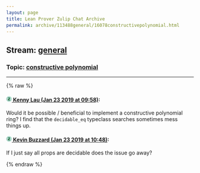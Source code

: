 ```yaml
---
layout: page
title: Lean Prover Zulip Chat Archive 
permalink: archive/113488general/16078constructivepolynomial.html
---
```


## Stream: [general](index.html)
### Topic: [constructive polynomial](16078constructivepolynomial.html)

---


{% raw %}
#### [![Click to go to Zulip](../../assets/img/zulip2.png) Kenny Lau (Jan 23 2019 at 09:58)](https://leanprover.zulipchat.com/#narrow/stream/113488-general/topic/constructive%20polynomial/near/156673563):
Would it be possible / beneficial to implement a constructive polynomial ring? I find that the `decidable_eq` typeclass searches sometimes mess things up.

#### [![Click to go to Zulip](../../assets/img/zulip2.png) Kevin Buzzard (Jan 23 2019 at 10:48)](https://leanprover.zulipchat.com/#narrow/stream/113488-general/topic/constructive%20polynomial/near/156676153):
If I just say all props are decidable does the issue go away?


{% endraw %}
